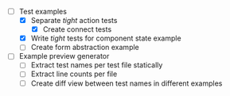 - [ ] Test examples
  - [x] Separate _tight_ action tests
    - [x] Create connect tests
  - [x] Write _tight_ tests for component state example
  - [ ] Create form abstraction example
- [ ] Example preview generator
  - [ ] Extract test names per test file statically
  - [ ] Extract line counts per file
  - [ ] Create diff view between test names in different examples
